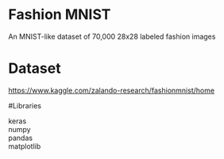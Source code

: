 # Fashion MNIST<br>

An MNIST-like dataset of 70,000 28x28 labeled fashion images

# Dataset <br>

https://www.kaggle.com/zalando-research/fashionmnist/home

#Libraries <br>

keras<br>
numpy <br>
pandas<br>
matplotlib<br>
